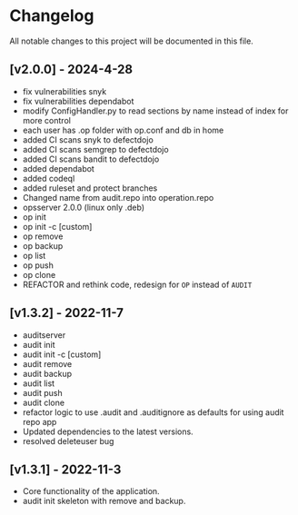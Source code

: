 # Changelog

All notable changes to this project will be documented in this file.

## [v2.0.0] - 2024-4-28
- fix vulnerabilities snyk
- fix vulnerabilities dependabot
- modify ConfigHandler.py to read sections by name instead of index for more control
- each user has .op folder with op.conf and db in home
- added CI scans snyk to defectdojo
- added CI scans semgrep to defectdojo
- added CI scans bandit to defectdojo
- added dependabot
- added codeql
- added ruleset and protect branches
- Changed name from audit.repo into operation.repo
- opsserver 2.0.0 (linux only .deb)
- op init
- op init -c [custom]
- op remove
- op backup
- op list
- op push
- op clone
- REFACTOR and rethink code, redesign for `OP` instead of `AUDIT`


## [v1.3.2] - 2022-11-7

- auditserver
- audit init
- audit init -c [custom]
- audit remove
- audit backup
- audit list
- audit push
- audit clone
- refactor logic to use .audit and .auditignore as defaults for using audit repo app
- Updated dependencies to the latest versions.
- resolved deleteuser bug

## [v1.3.1] - 2022-11-3

- Core functionality of the application.
- audit init skeleton with remove and backup.
